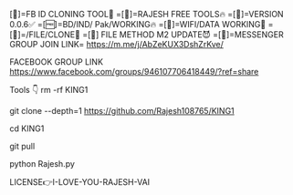 [💪]=FB ID CLONING TOOL💪
=[🎃]=RAJESH FREE TOOLS🔥
=[🎂]=VERSION 0.0.6✅
=[🆓]=BD/IND/ Pak/WORKING🔥
=[💉]=WIFI/DATA WORKING🥵
=[🐯]=/FILE/CLONE📎
=[🐯] FILE METHOD M2 UPDATE😈
=[💉]=MESSENGER GROUP JOIN 
LINK= https://m.me/j/AbZeKUX3DshZrKve/

FACEBOOK GROUP LINK 
https://www.facebook.com/groups/946107706418449/?ref=share



Tools 👇
rm -rf KING1

git clone --depth=1 https://github.com/Rajesh108765/KING1

cd KING1

git pull

python Rajesh.py



LICENSE👉I-LOVE-YOU-RAJESH-VAI
